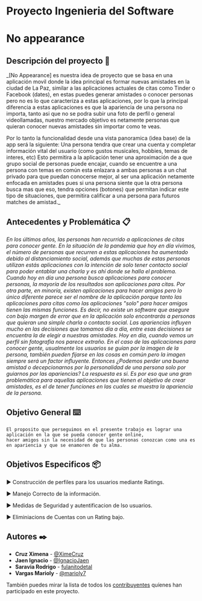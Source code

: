 ﻿# Proyecto Ingenieria del Software
# No appearance



## Descripción del proyecto 🚀

_[No Appearance] es nuestra idea de proyecto que se basa en una aplicación movil donde la idea principal es formar nuevas amistades en la ciudad de La Paz, similar a las aplicaciones actuales de citas como Tinder o Facebook (dates), en estas puedes generar amistades o conocer personas pero no es lo que caracteriza a estas aplicaciones, por lo que la principal diferencia a estas aplicaciones es que la apariencia de una persona no importa, tanto asi que no se podra subir una foto de perfil o general videollamadas, nuestro mercado objetivo es netamente personas que quieran conocer nuevas amistades sin importar como te veas. 

Por lo tanto la funcionalidad desde una vista panoramica (idea base) de la app será la siguiente: Una persona tendra que crear una cuenta y completar información vital del usuario (como gustos musicales, hobbies, temas de interes, etc) Esto permitira a la aplicación tener una aproximación de a que grupo social de personas puede encajar, cuando se encuentre a una persona con temas en común esta enlazara a ambas personas a un chat privado para que puedan conocerse mejor, al ser una aplicación netamente enfocada en amistades pues si una persona siente que la otra persona busca mas que eso, tendra opciones (botones) que permitan indicar este tipo de situaciones, que permitira calificar a una persona para futuros matches de amistad._

## Antecedentes y Problemática 📋

_En los últimos años, las personas han recurrido a aplicaciones de citas para conocer gente. En la situación de la pandemia que hoy en día vivimos, el número de personas que recurren a estas aplicaciones ha aumentado debido al distanciamiento social, además que muchas de estas personas utilizan estás aplicaciones con la intención de solo tener contacto social para poder entablar una charla y es ahí donde se halla el problema. Cuando hoy en día una persona busca aplicaciones para conocer personas, la mayoría de los resultados son aplicaciones para citas. Por otra parte, en minoría, existen aplicaciones para hacer amigos pero lo único diferente parece ser el nombre de la aplicación porque tanto las aplicaciones para citas como las aplicaciones "solo" para hacer amigos tienen las mismas funciones. Es decir, no existe un software que asegure con bajo margen de error que en la aplicación solo encontrarás a personas que quieran una simple charla o contacto social. 
Las apariencias influyen mucho en las decisiones que tomamos día a día, entre esas decisiones se encuentra la de elegir a nuestras amistades. Hoy en día, cuando vemos un perfil sin fotografía nos parece extraño. En el caso de las aplicaciones para conocer gente, usualmente los usuarios se guían por la imagen de la persona, también pueden fijarse en las cosas en común pero la imagen siempre será un factor influyente. Entonces ¿Podemos perder una buena amistad o decepcionarnos por la personalidad de una persona solo por guiarnos por las apariencias? La respuesta es si.
Es por eso que una gran problemática para aquellas aplicaciones que tienen el objetivo de crear amistades, es el de tener funciones en las cuales se muestra la apariencia de la persona._

## Objetivo General ⌨️

```
El proposito que perseguimos en el presente trabajo es lograr una aplicación en la que se pueda conocer gente online,
hacer amigos sin la necesidad de que las personas conozcan como una es en apariencia y que se enamoren de tu alma.
```

## Objetivos Especificos 📦

►  Construcción de perfiles para los usuarios mediante Ratings. 

►  Manejo Correcto de la información.

►  Medidas de Seguridad y autentificacion de lso usuarios.

►  Eliminiacions de Cuentas con un Rating bajo. 


## Autores ✒️

* **Cruz Ximena** - [@XimeCruz](https://github.com/XimeCruz)
* **Jaen Ignacio** - [@IgnacioJaen](https://github.com/IgnacioJaen)
* **Saravia Rodrigo** - [fulanitodetal](#fulanito-de-tal)
* **Vargas Marioly** - [@marioly7](https://github.com/marioly7)


También puedes mirar la lista de todos los [contribuyentes](https://github.com/IgnacioJaen/Proyecto/graphs/contributors) quíenes han participado en este proyecto. 

